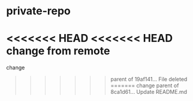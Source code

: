 # private-repo
<<<<<<< HEAD
<<<<<<< HEAD
change from remote
=======
change
>>>>>>> parent of 19af141... File deleted
=======
change
>>>>>>> parent of 8ca1d61... Update README.md
